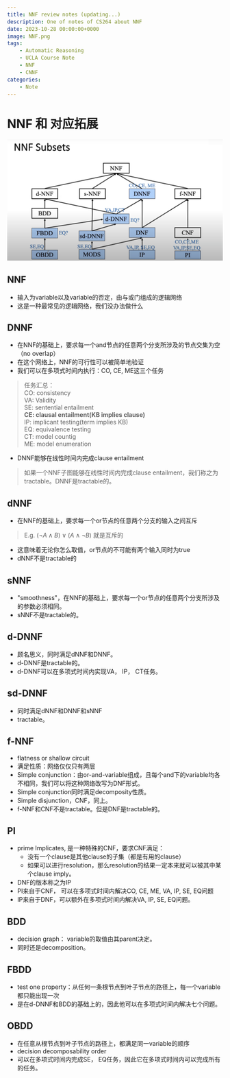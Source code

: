 ```yaml
---
title: NNF review notes (updating...)
description: One of notes of CS264 about NNF 
date: 2023-10-28 00:00:00+0000
image: NNF.png
tags: 
    - Automatic Reasoning
    - UCLA Course Note
    - NNF
    - CNNF
categories:
    - Note
---
```


# NNF 和 对应拓展

![](./graph.png)

## NNF

- 输入为variable以及variable的否定，由与或门组成的逻辑网络
- 这是一种最常见的逻辑网络，我们没办法做什么

## DNNF

- 在NNF的基础上，要求每一个and节点的任意两个分支所涉及的节点交集为空（no overlap）
- 在这个网络上，NNF的可行性可以被简单地验证
- 我们可以在多项式时间内执行：CO, CE, ME这三个任务

> 任务汇总：  
> CO: consistency  
> VA: Validity  
> SE: sentential entailment  
> **CE: clausal entailment(KB implies clause)**  
> IP: implicant testing(term implies KB)  
> EQ: equivalence testing  
> CT: model countig  
> ME: model enumeration 

- DNNF能够在线性时间内完成clause entailment

> 如果一个NNF子图能够在线性时间内完成clause entailment，我们称之为tractable。DNNF是tractable的。

## dNNF

- 在NNF的基础上，要求每一个or节点的任意两个分支的输入之间互斥

> E.g.  $(\neg A \land B) \lor (A \land \neg B)$ 就是互斥的

- 这意味着无论你怎么取值，or节点的不可能有两个输入同时为true 
- dNNF不是tractable的

## sNNF

- "smoothness"，在NNF的基础上，要求每一个or节点的任意两个分支所涉及的参数必须相同。
- sNNF不是tractable的。

## d-DNNF

- 顾名思义，同时满足dNNF和DNNF。
- d-DNNF是tractable的。
- d-DNNF可以在多项式时间内实现VA， IP， CT任务。

## sd-DNNF

- 同时满足dNNF和DNNF和sNNF
- tractable。

## f-NNF

- flatness or shallow circuit
- 满足性质：网络仅仅只有两层
- Simple conjunction：由or-and-variable组成，且每个and下的variable均各不相同，我们可以将这种网络改写为DNF形式。
- Simple conjunction同时满足decomposity性质。
- Simple disjunction，CNF，同上。
- f-NNF和CNF不是tractable。但是DNF是tractable的。

## PI

- prime Implicates, 是一种特殊的CNF，要求CNF满足：
    - 没有一个clause是其他clause的子集（都是有用的clause）
    - 如果可以进行resolution，那么resolution的结果一定本来就可以被其中某个clause imply。
- DNF的版本称之为IP
- PI来自于CNF， 可以在多项式时间内解决CO, CE, ME, VA, IP, SE, EQ问题
- IP来自于DNF，可以额外在多项式时间内解决VA, IP, SE, EQ问题。

## BDD

- decision graph： variable的取值由其parent决定。
- 同时还是decomposition。

## FBDD

- test one property：从任何一条根节点到叶子节点的路径上，每一个variable都只能出现一次
- 是在d-DNNF和BDD的基础上的，因此他可以在多项式时间内解决七个问题。

## OBDD

- 在任意从根节点到叶子节点的路径上，都满足同一variable的顺序
- decision decomposability order
- 可以在多项式时间内完成SE， EQ任务，因此它在多项式时间内可以完成所有的任务。


